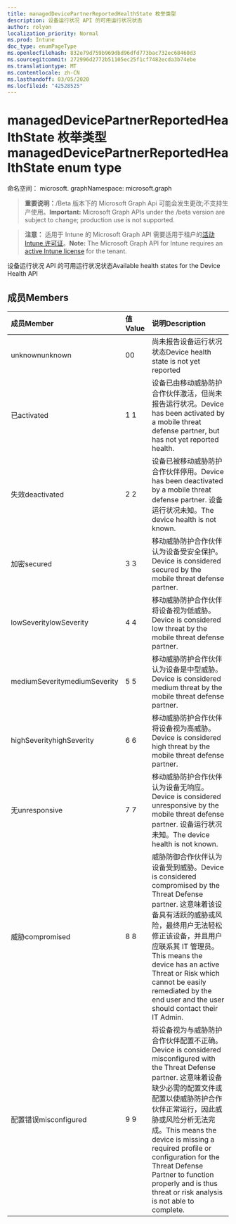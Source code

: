 ```yaml
---
title: managedDevicePartnerReportedHealthState 枚举类型
description: 设备运行状况 API 的可用运行状况状态
author: rolyon
localization_priority: Normal
ms.prod: Intune
doc_type: enumPageType
ms.openlocfilehash: 832e79d759b969dbd96dfd773bac732ec68460d3
ms.sourcegitcommit: 272996d2772b51105ec25f1cf7482ecda3b74ebe
ms.translationtype: MT
ms.contentlocale: zh-CN
ms.lasthandoff: 03/05/2020
ms.locfileid: "42528525"
---
```

# <a name="manageddevicepartnerreportedhealthstate-enum-type"></a><span data-ttu-id="68fc9-103">managedDevicePartnerReportedHealthState 枚举类型</span><span class="sxs-lookup"><span data-stu-id="68fc9-103">managedDevicePartnerReportedHealthState enum type</span></span>

<span data-ttu-id="68fc9-104">命名空间： microsoft. graph</span><span class="sxs-lookup"><span data-stu-id="68fc9-104">Namespace: microsoft.graph</span></span>

> <span data-ttu-id="68fc9-105">**重要说明：**/Beta 版本下的 Microsoft Graph Api 可能会发生更改;不支持生产使用。</span><span class="sxs-lookup"><span data-stu-id="68fc9-105">**Important:** Microsoft Graph APIs under the /beta version are subject to change; production use is not supported.</span></span>

> <span data-ttu-id="68fc9-106">**注意：** 适用于 Intune 的 Microsoft Graph API 需要适用于租户的[活动 Intune 许可证](https://go.microsoft.com/fwlink/?linkid=839381)。</span><span class="sxs-lookup"><span data-stu-id="68fc9-106">**Note:** The Microsoft Graph API for Intune requires an [active Intune license](https://go.microsoft.com/fwlink/?linkid=839381) for the tenant.</span></span>

<span data-ttu-id="68fc9-107">设备运行状况 API 的可用运行状况状态</span><span class="sxs-lookup"><span data-stu-id="68fc9-107">Available health states for the Device Health API</span></span>

## <a name="members"></a><span data-ttu-id="68fc9-108">成员</span><span class="sxs-lookup"><span data-stu-id="68fc9-108">Members</span></span>
|<span data-ttu-id="68fc9-109">成员</span><span class="sxs-lookup"><span data-stu-id="68fc9-109">Member</span></span>|<span data-ttu-id="68fc9-110">值</span><span class="sxs-lookup"><span data-stu-id="68fc9-110">Value</span></span>|<span data-ttu-id="68fc9-111">说明</span><span class="sxs-lookup"><span data-stu-id="68fc9-111">Description</span></span>|
|:---|:---|:---|
|<span data-ttu-id="68fc9-112">unknown</span><span class="sxs-lookup"><span data-stu-id="68fc9-112">unknown</span></span>|<span data-ttu-id="68fc9-113">0</span><span class="sxs-lookup"><span data-stu-id="68fc9-113">0</span></span>|<span data-ttu-id="68fc9-114">尚未报告设备运行状况状态</span><span class="sxs-lookup"><span data-stu-id="68fc9-114">Device health state is not yet reported</span></span>|
|<span data-ttu-id="68fc9-115">已</span><span class="sxs-lookup"><span data-stu-id="68fc9-115">activated</span></span>|<span data-ttu-id="68fc9-116">1 </span><span class="sxs-lookup"><span data-stu-id="68fc9-116">1</span></span>|<span data-ttu-id="68fc9-117">设备已由移动威胁防护合作伙伴激活，但尚未报告运行状况。</span><span class="sxs-lookup"><span data-stu-id="68fc9-117">Device has been activated by a mobile threat defense partner, but has not yet reported health.</span></span>|
|<span data-ttu-id="68fc9-118">失效</span><span class="sxs-lookup"><span data-stu-id="68fc9-118">deactivated</span></span>|<span data-ttu-id="68fc9-119">2 </span><span class="sxs-lookup"><span data-stu-id="68fc9-119">2</span></span>|<span data-ttu-id="68fc9-120">设备已被移动威胁防护合作伙伴停用。</span><span class="sxs-lookup"><span data-stu-id="68fc9-120">Device has been deactivated by a mobile threat defense partner.</span></span> <span data-ttu-id="68fc9-121">设备运行状况未知。</span><span class="sxs-lookup"><span data-stu-id="68fc9-121">The device health is not known.</span></span>|
|<span data-ttu-id="68fc9-122">加密</span><span class="sxs-lookup"><span data-stu-id="68fc9-122">secured</span></span>|<span data-ttu-id="68fc9-123">3 </span><span class="sxs-lookup"><span data-stu-id="68fc9-123">3</span></span>|<span data-ttu-id="68fc9-124">移动威胁防护合作伙伴认为设备受安全保护。</span><span class="sxs-lookup"><span data-stu-id="68fc9-124">Device is considered secured by the mobile threat defense partner.</span></span>|
|<span data-ttu-id="68fc9-125">lowSeverity</span><span class="sxs-lookup"><span data-stu-id="68fc9-125">lowSeverity</span></span>|<span data-ttu-id="68fc9-126">4 </span><span class="sxs-lookup"><span data-stu-id="68fc9-126">4</span></span>|<span data-ttu-id="68fc9-127">移动威胁防护合作伙伴将设备视为低威胁。</span><span class="sxs-lookup"><span data-stu-id="68fc9-127">Device is considered low threat by the mobile threat defense partner.</span></span>|
|<span data-ttu-id="68fc9-128">mediumSeverity</span><span class="sxs-lookup"><span data-stu-id="68fc9-128">mediumSeverity</span></span>|<span data-ttu-id="68fc9-129">5 </span><span class="sxs-lookup"><span data-stu-id="68fc9-129">5</span></span>|<span data-ttu-id="68fc9-130">移动威胁防护合作伙伴认为设备是中型威胁。</span><span class="sxs-lookup"><span data-stu-id="68fc9-130">Device is considered medium threat by the mobile threat defense partner.</span></span>|
|<span data-ttu-id="68fc9-131">highSeverity</span><span class="sxs-lookup"><span data-stu-id="68fc9-131">highSeverity</span></span>|<span data-ttu-id="68fc9-132">6 </span><span class="sxs-lookup"><span data-stu-id="68fc9-132">6</span></span>|<span data-ttu-id="68fc9-133">移动威胁防护合作伙伴将设备视为高威胁。</span><span class="sxs-lookup"><span data-stu-id="68fc9-133">Device is considered high threat by the mobile threat defense partner.</span></span>|
|<span data-ttu-id="68fc9-134">无</span><span class="sxs-lookup"><span data-stu-id="68fc9-134">unresponsive</span></span>|<span data-ttu-id="68fc9-135">7 </span><span class="sxs-lookup"><span data-stu-id="68fc9-135">7</span></span>|<span data-ttu-id="68fc9-136">移动威胁防护合作伙伴认为设备无响应。</span><span class="sxs-lookup"><span data-stu-id="68fc9-136">Device is considered unresponsive by the mobile threat defense partner.</span></span> <span data-ttu-id="68fc9-137">设备运行状况未知。</span><span class="sxs-lookup"><span data-stu-id="68fc9-137">The device health is not known.</span></span>|
|<span data-ttu-id="68fc9-138">威胁</span><span class="sxs-lookup"><span data-stu-id="68fc9-138">compromised</span></span>|<span data-ttu-id="68fc9-139">8 </span><span class="sxs-lookup"><span data-stu-id="68fc9-139">8</span></span>|<span data-ttu-id="68fc9-140">威胁防御合作伙伴认为设备受到威胁。</span><span class="sxs-lookup"><span data-stu-id="68fc9-140">Device is considered compromised by the Threat Defense partner.</span></span> <span data-ttu-id="68fc9-141">这意味着该设备具有活跃的威胁或风险，最终用户无法轻松修正该设备，并且用户应联系其 IT 管理员。</span><span class="sxs-lookup"><span data-stu-id="68fc9-141">This means the device has an active Threat or Risk which cannot be easily remediated by the end user and the user should contact their IT Admin.</span></span>|
|<span data-ttu-id="68fc9-142">配置错误</span><span class="sxs-lookup"><span data-stu-id="68fc9-142">misconfigured</span></span>|<span data-ttu-id="68fc9-143">9 </span><span class="sxs-lookup"><span data-stu-id="68fc9-143">9</span></span>|<span data-ttu-id="68fc9-144">将设备视为与威胁防护合作伙伴配置不正确。</span><span class="sxs-lookup"><span data-stu-id="68fc9-144">Device is considered misconfigured with the Threat Defense partner.</span></span> <span data-ttu-id="68fc9-145">这意味着设备缺少必需的配置文件或配置以使威胁防护合作伙伴正常运行，因此威胁或风险分析无法完成。</span><span class="sxs-lookup"><span data-stu-id="68fc9-145">This means the device is missing a required profile or configuration for the Threat Defense Partner to function properly and is thus threat or risk analysis is not able to complete.</span></span>|




